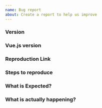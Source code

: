 ```yaml
---
name: Bug report
about: Create a report to help us improve
---
```


<!--
- Try to search for your issue, it may have already been answered or even fixed in the development version.

- Check if the issue is reproducible with the latest stable version of Vue-infinite-loading. If you are using a pre-release, please indicate the specific version you are using.

- It is **required** that you clearly describe the steps necessary to reproduce the issue you are running into. Issues with no clear repro steps will not be triaged. If an issue labeled "need repro" receives no further input from the issue author for more than 5 days, it will be closed.

- It is recommended that you make a JSFiddle/JSBin/Codepen to demonstrate your issue. You could start with [this template](https://jsfiddle.net/PeachScript/qax0dbnc/) that already includes the latest version of Vue-infinite-loading.

- If your issue is resolved but still open, don’t hesitate to close it. In case you found a solution by yourself, it could be helpful to explain how you fixed it.
-->

### Version

### Vue.js version

### Reproduction Link
<!-- A minimal JSBin, JSFiddle, Codepen, or a GitHub repository that can reproduce the bug. -->
<!-- You could start with this template: https://jsfiddle.net/PeachScript/qax0dbnc/ -->

### Steps to reproduce

### What is Expected?

### What is actually happening?

